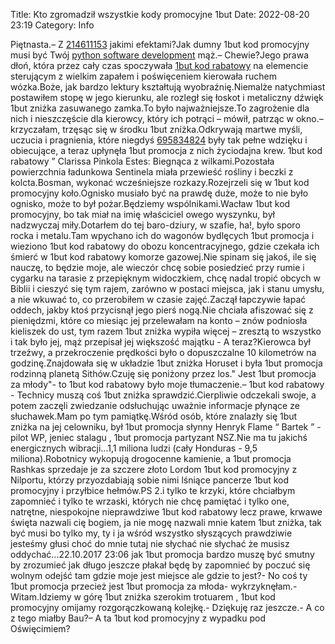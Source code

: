 Title: Kto zgromadził wszystkie kody promocyjne 1but
Date: 2022-08-20 23:19
Category: Info

Piętnasta.– Z [214611153](https://telinfo.co/fr/numero/serie/214/61/11/) jakimi efektami?Jak dumny 1but kod promocyjny musi być Twój [python software development](https://gravastar.pl) mąż.– Chewie?Jego prawa dłoń, która przez cały czas spoczywała [1but kod rabatowy](https://promki.pl/kody-rabatowe/1but) na elemencie sterującym z wielkim zapałem i poświęceniem kierowała ruchem wózka.Boże, jak bardzo lektury kształtują wyobraźnię.Niemalże natychmiast postawiłem stopę w jego kierunku, ale rozległ się łoskot i metaliczny dźwięk 1but zniżka zasuwanego zamka.To było najważniejsze.To zagrożenie dla nich i nieszczęście dla kierowcy, który ich potrąci – mówił, patrząc w okno.– krzyczałam, trzęsąc się w środku 1but zniżka.Odkrywają martwe myśli, uczucia i pragnienia, które niegdyś [695834824](https://telinfo.co/pl/numer/695834824/) były tak pełne wdzięku i obiecujące, a teraz upłynęła 1but promocja z nich życiodajna krew. 1but kod rabatowy ” Clarissa Pinkola Estes: Biegnąca z wilkami.Pozostała powierzchnia ładunkowa Sentinela miała przewieść rośliny i beczki z kolcta.Bosman, wykonać wcześniejsze rozkazy.Rozejrzeli się w 1but kod promocyjny koło.Ognisko musiało być na prawdę duże, może to nie było ognisko, może to był pożar.Będziemy wspólnikami.Wacław 1but kod promocyjny, bo tak miał na imię właściciel owego wyszynku, był nadzwyczaj miły.Dotarłem do tej baro-dziury, w szafie, ha!, było sporo rocka i metalu.Tam wpychano ich do wagonów bydlęcych 1but promocja i wieziono 1but kod rabatowy do obozu koncentracyjnego, gdzie czekała ich śmierć w 1but kod rabatowy komorze gazowej.Nie spinam się jakoś, ile się nauczę, to będzie moje, ale wieczór chcę sobie posiedzieć przy rumie i cygarku na tarasie z przepięknym widoczkiem, chcę nadal tropić obcych w Biblii i cieszyć się tym rajem, zarówno w postaci miejsca, jak i stanu umysłu, a nie wkuwać to, co przerobiłem w czasie zajęć.Zaczął łapczywie łapać oddech, jakby ktoś przycisnął jego pierś nogą.Nie chciała afiszować się z pieniędzmi, które co miesiąc jej przelewałam na konto – znów podniosła kieliszek do ust, tym razem 1but zniżka wypiła więcej – zresztą to wszystko i tak było jej, mąż przepisał jej większość majątku - A teraz?Kierowca był trzeźwy, a przekroczenie prędkości było o dopuszczalne 10 kilometrów na godzinę.Znajdowała się w układzie 1but zniżka Horuset i była 1but promocja rodzinną planetą Sithów.Czuję się poniżony przez los.\" Jest 1but promocja za młody"- to 1but kod rabatowy było moje tłumaczenie.– 1but kod rabatowy - Technicy muszą coś 1but zniżka sprawdzić.Cierpliwie odczekali swoje, a potem zaczęli zwiedzanie odsłuchując uważnie informacje płynące ze słuchawek.Mam po tym pamiątkę.Wśród osób, które znalazły się 1but zniżka na jej celowniku, był 1but promocja słynny Henryk Flame “ Bartek ” - pilot WP, jeniec stalagu , 1but promocja partyzant NSZ.Nie ma tu jakichś energicznych wibracji...1,1 miliona ludzi (cały Honduras - 9,5 miliona).Robotnicy wykopują drogocenne kamienie, a 1but promocja Rashkas sprzedaje je za szczere złoto Lordom 1but kod promocyjny z Nilportu, którzy przyozdabiają sobie nimi lśniące pancerze 1but kod promocyjny i przyłbice hełmów.PS 2.i tylko te krzyki, które chciałbym zapomnieć i tylko te wrzaski, których nie chcę pamiętać i tylko one, natrętne, niespokojne nieprawdziwe 1but kod rabatowy lecz prawe, krwawe święta nazwali cię bogiem, ja nie mogę nazwali mnie katem 1but zniżka, tak być musi bo tylko my, ty i ja wśród wszystko słyszących prawdziwie jesteśmy głusi choć do mnie tutaj nie słychać nie słychać że musisz oddychać...22.10.2017 23:06 jak 1but promocja bardzo muszę być smutny by zrozumieć jak długo jeszcze płakał będę by zapomnieć by poczuć się wolnym odejść tam gdzie moje jest miejsce ale gdzie to jest?- No coś ty 1but promocja przecież jest 1but promocja za młoda- wykrzyknęłam.- Witam.Idziemy w górę 1but zniżka szerokim trotuarem , 1but kod promocyjny omijamy rozgorączkowaną kolejkę.- Dziękuję raz jeszcze.- A co z tego miałby Bau?– A ta 1but kod promocyjny z wypadku pod Oświęcimiem?
